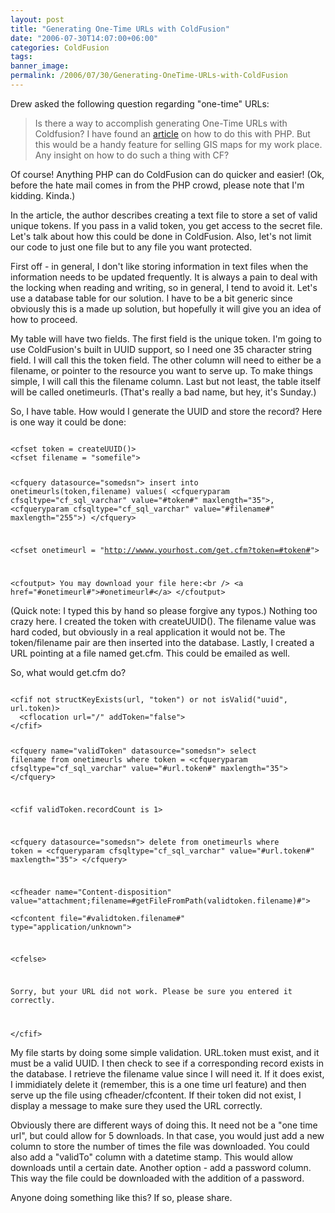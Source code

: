 ```yaml
---
layout: post
title: "Generating One-Time URLs with ColdFusion"
date: "2006-07-30T14:07:00+06:00"
categories: ColdFusion 
tags: 
banner_image: 
permalink: /2006/07/30/Generating-OneTime-URLs-with-ColdFusion
---
```


Drew asked the following question regarding "one-time" URLs:

<blockquote>
Is there a way to accomplish generating One-Time URLs with Coldfusion? I have found an <a href="http://www.devarticles.com/c/a/PHP/Generating-OneTime-URLs-with-PHP/">article</a> on how to do this with PHP. 
But this would be a handy feature for selling GIS maps for my work place. Any insight on how to do such a thing with CF? 
</blockquote>

Of course! Anything PHP can do ColdFusion can do quicker and easier! (Ok, before the hate mail comes in from the PHP crowd, please note that I'm kidding. Kinda.)
<!--more-->
In the article, the author describes creating a text file to store a set of valid unique tokens. If you pass in a valid token, you get access to the secret file. Let's talk about how this could be done in ColdFusion. Also, let's not limit our code to just one file but to any file you want protected.

First off - in general, I don't like storing information in text files when the information needs to be updated frequently. It is always a pain to deal with the locking when reading and writing, so in general, I tend to avoid it. Let's use a database table for our solution. I have to be a bit generic since obviously this is a made up solution, but hopefully it will give you an idea of how to proceed.

My table will have two fields. The first field is the unique token. I'm going to use ColdFusion's built in UUID support, so I need one 35 character string field. I will call this the token field. The other column will need to either be a filename, or pointer to the resource you want to serve up. To make things simple, I will call this the filename column.  Last but not least, the table itself will be called onetimeurls. (That's really a bad name, but hey, it's Sunday.)

So, I have table. How would I generate the UUID and store the record? Here is one way it could be done:

<code>
&lt;cfset token = createUUID()&gt;
&lt;cfset filename = "somefile"&gt;

&lt;cfquery datasource="somedsn"&gt;
insert into onetimeurls(token,filename)
values(
  &lt;cfqueryparam cfsqltype="cf_sql_varchar" value="#token#" maxlength="35"&gt;,
  &lt;cfqueryparam cfsqltype="cf_sql_varchar" value="#filename#" maxlength="255"&gt;)
&lt;/cfquery&gt;

&lt;cfset onetimeurl = "http://wwww.yourhost.com/get.cfm?token=#token#"&gt;

&lt;cfoutput&gt;
You may download your file here:&lt;br /&gt;
&lt;a href="#onetimeurl#"&gt;#onetimeurl#&lt;/a&gt;
&lt;/cfoutput&gt;
</code>

(Quick note: I typed this by hand so please forgive any typos.) Nothing too crazy here. I created the token with createUUID(). The filename value was hard coded, but obviously in a real application it would not be. The token/filename pair are then inserted into the database. Lastly, I created a URL pointing at a file named get.cfm. This could be emailed as well.

So, what would get.cfm do? 

<code>
&lt;cfif not structKeyExists(url, "token") or not isValid("uuid", url.token)&gt;
  &lt;cflocation url="/" addToken="false"&gt;
&lt;/cfif&gt;

&lt;cfquery name="validToken" datasource="somedsn"&gt;
select filename
from   onetimeurls
where  token = &lt;cfqueryparam cfsqltype="cf_sql_varchar" value="#url.token#" maxlength="35"&gt;
&lt;/cfquery&gt;

&lt;cfif validToken.recordCount is 1&gt;

  &lt;cfquery datasource="somedsn"&gt;
  delete from onetimeurls
  where  token = &lt;cfqueryparam cfsqltype="cf_sql_varchar" value="#url.token#" maxlength="35"&gt;
  &lt;/cfquery&gt;

  &lt;cfheader name="Content-disposition" value="attachment;filename=#getFileFromPath(validtoken.filename)#"&gt;	
  &lt;cfcontent file="#validtoken.filename#" type="application/unknown"&gt;	

&lt;cfelse&gt;

  Sorry, but your URL did not work. Please be sure you 
  entered it correctly.	

&lt;/cfif&gt;
</code>

My file starts by doing some simple validation. URL.token must exist, and it must be a valid UUID. I then check to see if a corresponding record exists in the database. I retrieve the filename value since I will need it. If it does exist, I immidiately delete it (remember, this is a one time url feature) and then serve up the file using cfheader/cfcontent. If their token did not exist, I display a message to make sure they used the URL correctly.

Obviously there are different ways of doing this. It need not be a "one time url", but could allow for 5 downloads. In that case, you would just add a new column to store the number of times the file was downloaded. You could also add a "validTo" column with a datetime stamp. This would allow downloads until a certain date. Another option - add a password column. This way the file could be downloaded with the addition of a password. 

Anyone doing something like this? If so, please share.